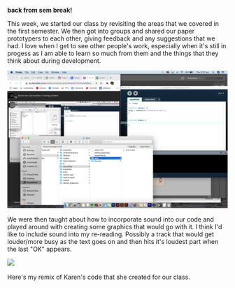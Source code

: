 **back from sem break!**


This week, we started our class by revisiting the areas that we covered in the first semester. We then got into groups and shared our paper prototypers to each other, giving feedback and any suggestions that we had. I love when I get to see other people's work, especially when it's still in progess as I am able to learn  so much from them and the things that they think about during development. 


![](week7.jpg)

We were then taught about how to incorporate sound into our code and played around with creating some graphics that would go with it. I think I'd like to include sound into my re-reading. Possibly a track that would get louder/more busy as the text goes on and then hits it's loudest part when the last "OK" appears.


![](remix.jpg)

Here's my remix of Karen's code that she created for our class. 
